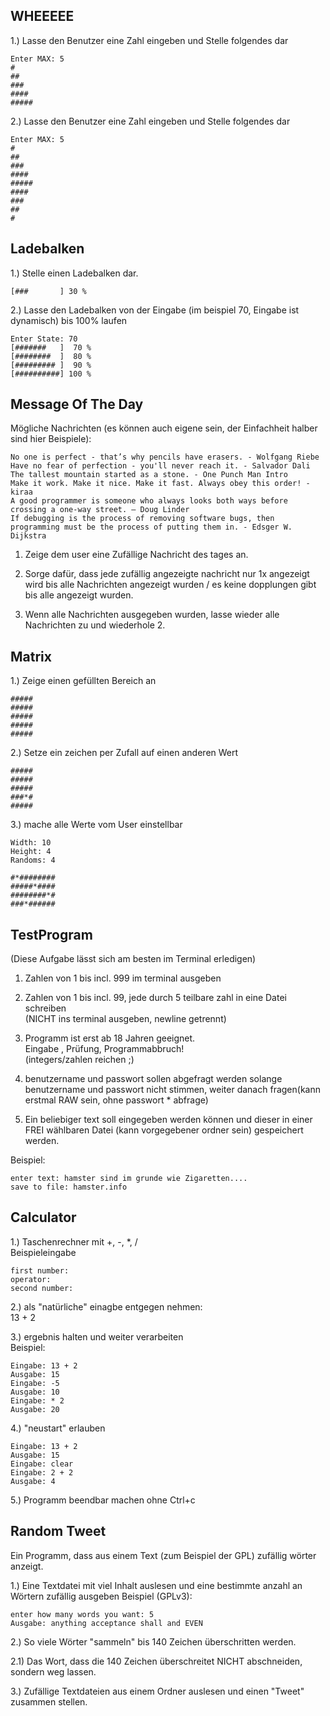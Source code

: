 ## WHEEEEE ##

1.) Lasse den Benutzer eine Zahl eingeben und Stelle folgendes dar

```
Enter MAX: 5
#
##
###
####
#####
```

2.) Lasse den Benutzer eine Zahl eingeben und Stelle folgendes dar

```
Enter MAX: 5
#
##
###
####
#####
####
###
##
#
```

## Ladebalken ##

1.) Stelle einen Ladebalken dar.

```
[###       ] 30 %
```

2.) Lasse den Ladebalken von der Eingabe (im beispiel 70, Eingabe ist dynamisch) bis 100% laufen

```
Enter State: 70
[#######   ]  70 %
[########  ]  80 %
[######### ]  90 %
[##########] 100 %
```

## Message Of The Day ##

Mögliche Nachrichten (es können auch eigene sein, der Einfachheit halber sind hier Beispiele):
```
No one is perfect - that’s why pencils have erasers. - Wolfgang Riebe
Have no fear of perfection - you'll never reach it. - Salvador Dali
The tallest mountain started as a stone. - One Punch Man Intro
Make it work. Make it nice. Make it fast. Always obey this order! - kiraa
A good programmer is someone who always looks both ways before crossing a one-way street. – Doug Linder
If debugging is the process of removing software bugs, then programming must be the process of putting them in. - Edsger W. Dijkstra
```

1. Zeige dem user eine Zufällige Nachricht des tages an.

2. Sorge dafür, dass jede zufällig angezeigte nachricht nur 1x angezeigt wird bis alle Nachrichten angezeigt wurden / es keine dopplungen gibt bis alle angezeigt wurden.

3. Wenn alle Nachrichten ausgegeben wurden, lasse wieder alle Nachrichten zu und wiederhole 2.

## Matrix ##

1.) Zeige einen gefüllten Bereich an

```
#####
#####
#####
#####
#####
```

2.) Setze ein zeichen per Zufall auf einen anderen Wert

```
#####
#####
#####
###*#
#####
```

3.) mache alle Werte vom User einstellbar

```
Width: 10
Height: 4
Randoms: 4

#*########
#####*####
########*#
###*######
```

## TestProgram ##
(Diese Aufgabe lässt sich am besten im Terminal erledigen)  

1. Zahlen von 1 bis incl. 999 im terminal ausgeben
 
2. Zahlen von 1 bis incl. 99, jede durch 5 teilbare zahl in eine Datei schreiben  
(NICHT ins terminal ausgeben, newline getrennt)
 
3. Programm ist erst ab 18 Jahren geeignet.  
Eingabe , Prüfung, Programmabbruch!  
(integers/zahlen reichen ;)
 
4. benutzername und passwort sollen abgefragt werden
solange benutzername und passwort nicht stimmen, weiter danach fragen(kann erstmal RAW sein, ohne passwort * abfrage)
 
5. Ein beliebiger text soll eingegeben werden können und dieser in einer FREI wählbaren Datei (kann vorgegebener ordner sein) gespeichert werden.
 
Beispiel:  
```
enter text: hamster sind im grunde wie Zigaretten....
save to file: hamster.info
```


## Calculator ##
 
1.) Taschenrechner mit +, -, *, /  
Beispieleingabe  
```
first number:  
operator:  
second number:
```
2.) als "natürliche" einagbe entgegen nehmen:  
13 + 2  
 
3.) ergebnis halten und weiter verarbeiten  
Beispiel:
```
Eingabe: 13 + 2  
Ausgabe: 15  
Eingabe: -5  
Ausgabe: 10  
Eingabe: * 2  
Ausgabe: 20
```
 
4.) "neustart" erlauben 
```
Eingabe: 13 + 2
Ausgabe: 15
Eingabe: clear
Eingabe: 2 + 2
Ausgabe: 4
```

5.) Programm beendbar machen ohne Ctrl+c


## Random Tweet ##
Ein Programm, dass aus einem Text (zum Beispiel der GPL) zufällig wörter anzeigt.

1.) Eine Textdatei mit viel Inhalt auslesen und eine bestimmte anzahl an Wörtern zufällig ausgeben 
Beispiel (GPLv3):  
```
enter how many words you want: 5
Ausgabe: anything acceptance shall and EVEN
```

2.) So viele Wörter "sammeln" bis 140 Zeichen überschritten werden.

2.1) Das Wort, dass die 140 Zeichen überschreitet NICHT abschneiden, sondern weg lassen.

3.) Zufällige Textdateien aus einem Ordner auslesen und einen "Tweet" zusammen stellen.
